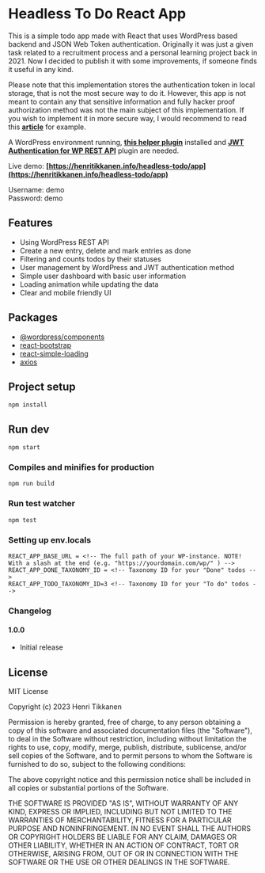 # Headless To Do React App
This is a simple todo app made with React that uses WordPress based backend and JSON Web Token authentication. Originally it was just a given task related to a recruitment process and a personal learning project back in 2021. Now I decided to publish it with some improvements, if someone finds it useful in any kind.

Please note that this implementation stores the authentication token in local storage, that is not the most secure way to do it. However, this app is not meant to contain any that sensitive information and fully hacker proof authorization method was not the main subject of this implementation. If you wish to implement it in more secure way, I would recommend to read this **[article](https://medium.com/@ryanchenkie_40935/react-authentication-how-to-store-jwt-in-a-cookie-346519310e81)** for example.

A WordPress environment running, **[this helper plugin](https://github.com/henritik/todo-helper-plugin)** installed and **[JWT Authentication for WP REST API](https://fi.wordpress.org/plugins/jwt-authentication-for-wp-rest-api/)** plugin are needed.

Live demo: **[https://henritikkanen.info/headless-todo/app](https://henritikkanen.info/headless-todo/app)**

Username: demo<br>
Password: demo

## Features

 - Using WordPress REST API
 - Create a new entry, delete and mark entries as done
 - Filtering and counts todos by their statuses
 - User management by WordPress and JWT authentication method
 - Simple user dashboard with basic user information
 - Loading animation while updating the data
 - Clear and mobile friendly UI

## Packages
- [@wordpress/components](https://github.com/WordPress/gutenberg)
- [react-bootstrap](https://www.npmjs.com/package/react-bootstrap)
- [react-simple-loading](https://github.com/bbstilson/react-simple-loading)
- [axios](https://www.npmjs.com/package/axios)

## Project setup
```
npm install
```

## Run dev
```
npm start
```

### Compiles and minifies for production
```
npm run build
```

### Run test watcher
```
npm test
```

### Setting up env.locals
```
REACT_APP_BASE_URL = <!-- The full path of your WP-instance. NOTE! With a slash at the end (e.g. "https://yourdomain.com/wp/" ) -->
REACT_APP_DONE_TAXONOMY_ID = <!-- Taxonomy ID for your "Done" todos -->
REACT_APP_TODO_TAXONOMY_ID=3 <!-- Taxonomy ID for your "To do" todos -->
```

### Changelog

#### 1.0.0
- Initial release
  
## License

MIT License

Copyright (c) 2023 Henri Tikkanen

Permission is hereby granted, free of charge, to any person obtaining a copy
of this software and associated documentation files (the "Software"), to deal
in the Software without restriction, including without limitation the rights
to use, copy, modify, merge, publish, distribute, sublicense, and/or sell
copies of the Software, and to permit persons to whom the Software is
furnished to do so, subject to the following conditions:

The above copyright notice and this permission notice shall be included in all
copies or substantial portions of the Software.

THE SOFTWARE IS PROVIDED "AS IS", WITHOUT WARRANTY OF ANY KIND, EXPRESS OR
IMPLIED, INCLUDING BUT NOT LIMITED TO THE WARRANTIES OF MERCHANTABILITY,
FITNESS FOR A PARTICULAR PURPOSE AND NONINFRINGEMENT. IN NO EVENT SHALL THE
AUTHORS OR COPYRIGHT HOLDERS BE LIABLE FOR ANY CLAIM, DAMAGES OR OTHER
LIABILITY, WHETHER IN AN ACTION OF CONTRACT, TORT OR OTHERWISE, ARISING FROM,
OUT OF OR IN CONNECTION WITH THE SOFTWARE OR THE USE OR OTHER DEALINGS IN THE
SOFTWARE.
